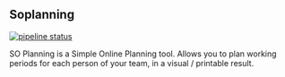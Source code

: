 ## Soplanning

[![pipeline status](http://10.29.164.15:8617/devops/docker/soplanning/badges/master/pipeline.svg)](http://10.29.164.15:8617/devops/docker/soplanning/commits/master)

SO Planning is a Simple Online Planning tool. Allows you to plan working periods for each person of your team, in a visual / printable result.